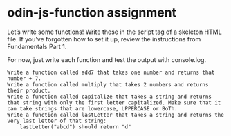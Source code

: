 # odin-js-function assignment


Let’s write some functions! Write these in the script tag of a skeleton HTML file. If you’ve forgotten how to set it up, review the instructions from Fundamentals Part 1.

For now, just write each function and test the output with console.log.

    Write a function called add7 that takes one number and returns that number + 7.
    Write a function called multiply that takes 2 numbers and returns their product.
    Write a function called capitalize that takes a string and returns that string with only the first letter capitalized. Make sure that it can take strings that are lowercase, UPPERCASE or BoTh.
    Write a function called lastLetter that takes a string and returns the very last letter of that string:
        lastLetter("abcd") should return "d"

